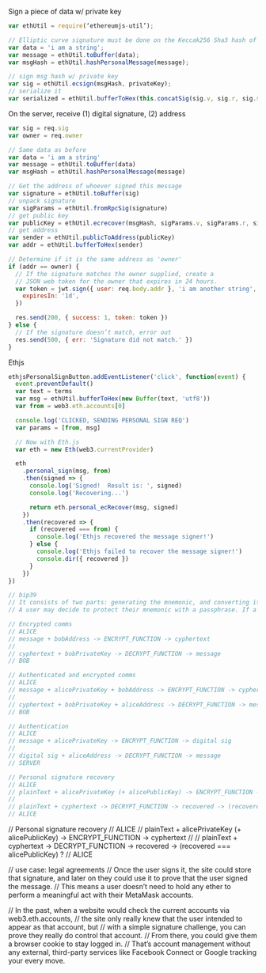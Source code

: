 Sign a piece of data w/ private key

```js
var ethUtil = require(‘ethereumjs-util’);

// Elliptic curve signature must be done on the Keccak256 Sha3 hash of a piece of data.
var data = 'i am a string';
var message = ethUtil.toBuffer(data);
var msgHash = ethUtil.hashPersonalMessage(message);

// sign msg hash w/ private key
var sig = ethUtil.ecsign(msgHash, privateKey);
// serialize it
var serialized = ethUtil.bufferToHex(this.concatSig(sig.v, sig.r, sig.s))
```

On the server, receive (1) digital signature, (2) address

```js
var sig = req.sig
var owner = req.owner

// Same data as before
var data = 'i am a string'
var message = ethUtil.toBuffer(data)
var msgHash = ethUtil.hashPersonalMessage(message)

// Get the address of whoever signed this message
var signature = ethUtil.toBuffer(sig)
// unpack signature
var sigParams = ethUtil.fromRpcSig(signature)
// get public key
var publicKey = ethUtil.ecrecover(msgHash, sigParams.v, sigParams.r, sigParams.s)
// get address
var sender = ethUtil.publicToAddress(publicKey)
var addr = ethUtil.bufferToHex(sender)

// Determine if it is the same address as 'owner'
if (addr == owner) {
  // If the signature matches the owner supplied, create a
  // JSON web token for the owner that expires in 24 hours.
  var token = jwt.sign({ user: req.body.addr }, 'i am another string', {
    expiresIn: '1d',
  })

  res.send(200, { success: 1, token: token })
} else {
  // If the signature doesn’t match, error out
  res.send(500, { err: 'Signature did not match.' })
}
```

Ethjs

```js
ethjsPersonalSignButton.addEventListener('click', function(event) {
  event.preventDefault()
  var text = terms
  var msg = ethUtil.bufferToHex(new Buffer(text, 'utf8'))
  var from = web3.eth.accounts[0]

  console.log('CLICKED, SENDING PERSONAL SIGN REQ')
  var params = [from, msg]

  // Now with Eth.js
  var eth = new Eth(web3.currentProvider)

  eth
    .personal_sign(msg, from)
    .then(signed => {
      console.log('Signed!  Result is: ', signed)
      console.log('Recovering...')

      return eth.personal_ecRecover(msg, signed)
    })
    .then(recovered => {
      if (recovered === from) {
        console.log('Ethjs recovered the message signer!')
      } else {
        console.log('Ethjs failed to recover the message signer!')
        console.dir({ recovered })
      }
    })
})
```

```js
// bip39
// It consists of two parts: generating the mnemonic, and converting it into a binary seed.
// A user may decide to protect their mnemonic with a passphrase. If a passphrase is not present, an empty string "" is used instead.
```

```js
// Encrypted comms
// ALICE
// message + bobAddress -> ENCRYPT_FUNCTION -> cyphertext
//
// cyphertext + bobPrivateKey -> DECRYPT_FUNCTION -> message
// BOB

// Authenticated and encrypted comms
// ALICE
// message + alicePrivateKey + bobAddress -> ENCRYPT_FUNCTION -> cyphertext
//
// cyphertext + bobPrivateKey + aliceAddress -> DECRYPT_FUNCTION -> message
// BOB

// Authentication
// ALICE
// message + alicePrivateKey -> ENCRYPT_FUNCTION -> digital sig
//
// digital sig + aliceAddress -> DECRYPT_FUNCTION -> message
// SERVER

// Personal signature recovery
// ALICE
// plainText + alicePrivateKey (+ alicePublicKey) -> ENCRYPT_FUNCTION -> cyphertext
//
// plainText + cyphertext -> DECRYPT_FUNCTION -> recovered -> (recovered === alicePublicKey) ?
// ALICE
```

// Personal signature recovery
// ALICE
// plainText + alicePrivateKey (+ alicePublicKey) -> ENCRYPT_FUNCTION -> cyphertext
//
// plainText + cyphertext -> DECRYPT_FUNCTION -> recovered -> (recovered === alicePublicKey) ?
// ALICE

// use case: legal agreements
// Once the user signs it, the site could store that signature, and later on they could use it to prove that the user signed the message.
// This means a user doesn’t need to hold any ether to perform a meaningful act with their MetaMask accounts.

// In the past, when a website would check the current accounts via web3.eth.accounts,
// the site only really knew that the user intended to appear as that account, but
// with a simple signature challenge, you can prove they really do control that account.
// From there, you could give them a browser cookie to stay logged in.
// That’s account management without any external, third-party services like Facebook Connect or Google tracking your every move.
